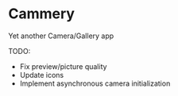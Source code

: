 # Cammery
Yet another Camera/Gallery app

TODO:
* Fix preview/picture quality
* Update icons
* Implement asynchronous camera initialization
